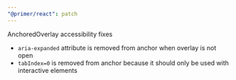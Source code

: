 ```yaml
---
"@primer/react": patch
---
```


AnchoredOverlay accessibility fixes
- `aria-expanded` attribute is removed from anchor when overlay is not open
- `tabIndex=0` is removed from anchor because it should only be used with interactive elements

